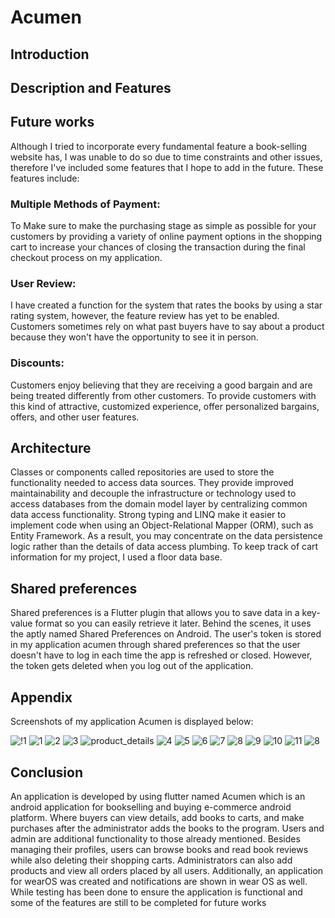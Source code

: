 # Acumen
## Introduction
   
## Description and Features

## Future works
Although I tried to incorporate every fundamental feature a book-selling website has, I was unable to do so due to time constraints and other issues, therefore I've included some features that I hope to add in the future. These features include:
### Multiple Methods of Payment:
To Make sure to make the purchasing stage as simple as possible for your customers by providing a variety of online payment options in the shopping cart to increase your chances of closing the transaction during the final checkout process on my application.
### User Review:
I have created a function for the system that rates the books by using a star rating system, however, the feature review has yet to be enabled. Customers sometimes rely on what past buyers have to say about a product because they won't have the opportunity to see it in person.
### Discounts:
Customers enjoy believing that they are receiving a good bargain and are being treated differently from other customers. To provide customers with this kind of attractive, customized experience, offer personalized bargains, offers, and other user features. 
## Architecture 
Classes or components called repositories are used to store the functionality needed to access data sources. They provide improved maintainability and decouple the infrastructure or technology used to access databases from the domain model layer by centralizing common data access functionality. Strong typing and LINQ make it easier to implement code when using an Object-Relational Mapper (ORM), such as Entity Framework. As a result, you may concentrate on the data persistence logic rather than the details of data access plumbing. To keep track of cart information for my project, I used a floor data base.
## Shared preferences
Shared preferences is a Flutter plugin that allows you to save data in a key-value format so you can easily retrieve it later. Behind the scenes, it uses the aptly named Shared Preferences on Android. The user's token is stored in my application acumen through shared preferences so that the user doesn't have to log in each time the app is refreshed or closed. However, the token gets deleted when you log out of the application.
## Appendix
Screenshots of my application Acumen is displayed below:


![!1](https://user-images.githubusercontent.com/67036019/182503214-bdf35186-c0f5-44b3-9e59-56d3e506a077.png)
![1](https://user-images.githubusercontent.com/67036019/182503217-23e8670c-192b-4c7b-bd50-f6a884047e1f.png)
![2](https://user-images.githubusercontent.com/67036019/182503220-221b48ca-b523-40dd-89ca-25ce5c1ab08f.png)
![3](https://user-images.githubusercontent.com/67036019/182503224-7bdb895c-593a-482e-beaf-4f6ccb51c2f6.png)
![product_details](https://user-images.githubusercontent.com/67036019/182503212-5853c899-bb08-4ad2-970d-2565aa39a5a9.png)
![4](https://user-images.githubusercontent.com/67036019/182503226-a4e83ff6-1e81-4f25-a33d-8452a36d2638.png)
![5](https://user-images.githubusercontent.com/67036019/182503229-8a584e5f-d1cd-4fbc-921b-4744029b486d.png)
![6](https://user-images.githubusercontent.com/67036019/182503232-2b4015f8-4468-475a-8cd5-d415d71e1a47.png)
![7](https://user-images.githubusercontent.com/67036019/182503235-a20ff555-988a-4fb9-8e32-ecee36c232ef.png)
![8](https://user-images.githubusercontent.com/67036019/182503200-803d9de4-d43e-4246-9357-faf824634672.png)
![9](https://user-images.githubusercontent.com/67036019/182503203-0513a0ec-616d-4fc2-88a4-04d5457fc0b8.png)
![10](https://user-images.githubusercontent.com/67036019/182503206-0232e1fb-c86d-4cae-ab33-2f10e4c3e3cc.png)
![11](https://user-images.githubusercontent.com/67036019/182503211-7c473c95-7890-45c1-b8d0-44e369fefe05.png)
![8](https://user-images.githubusercontent.com/67036019/182503200-803d9de4-d43e-4246-9357-faf824634672.png)

## Conclusion
An application is developed by using flutter named Acumen which is an android application for bookselling and buying e-commerce android platform. Where buyers can view details, add books to carts, and make purchases after the administrator adds the books to the program. Users and admin are additional functionality to those already mentioned. Besides managing their profiles, users can browse books and read book reviews while also deleting their shopping carts. Administrators can also add products and view all orders placed by all users. Additionally, an application for wearOS was created and notifications are shown in wear OS as well. While testing has been done to ensure the application is functional and some of the features are still to be completed for future works
